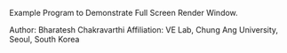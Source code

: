 Example Program to Demonstrate Full Screen Render Window.

Author: Bharatesh Chakravarthi
Affiliation: VE Lab, Chung Ang University, Seoul, South Korea
